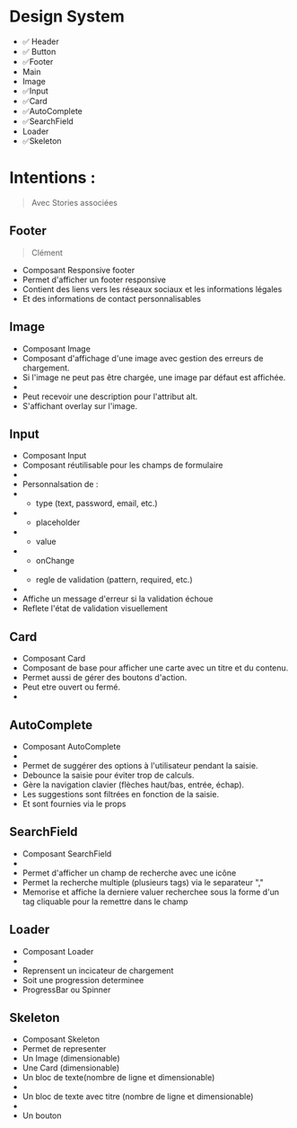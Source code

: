 # Design System

- ✅ Header
- ✅ Button
- ✅Footer
- Main
- Image
- ✅Input
- ✅Card
- ✅AutoComplete
- ✅SearchField
- Loader
- ✅Skeleton

# Intentions :

> Avec Stories associées

## Footer

> Clément

- Composant Responsive footer
- Permet d'afficher un footer responsive
- Contient des liens vers les réseaux sociaux et les informations légales
- Et des informations de contact personnalisables

## Image

- Composant Image
- Composant d'affichage d'une image avec gestion des erreurs de chargement.
- Si l'image ne peut pas être chargée, une image par défaut est affichée.
-
- Peut recevoir une description pour l'attribut alt.
- S'affichant overlay sur l'image.

## Input

- Composant Input
- Composant réutilisable pour les champs de formulaire
-
- Personnalsation de :
- - type (text, password, email, etc.)
- - placeholder
- - value
- - onChange
- - regle de validation (pattern, required, etc.)
-
- Affiche un message d'erreur si la validation échoue
- Reflete l'état de validation visuellement

## Card

- Composant Card
- Composant de base pour afficher une carte avec un titre et du contenu.
- Permet aussi de gérer des boutons d'action.
- Peut etre ouvert ou fermé.
-

## AutoComplete

- Composant AutoComplete
-
- Permet de suggérer des options à l'utilisateur pendant la saisie.
- Debounce la saisie pour éviter trop de calculs.
- Gère la navigation clavier (flèches haut/bas, entrée, échap).
- Les suggestions sont filtrées en fonction de la saisie.
- Et sont fournies via le props

## SearchField

- Composant SearchField
-
- Permet d'afficher un champ de recherche avec une icône
- Permet la recherche multiple (plusieurs tags) via le separateur ","
- Memorise et affiche la derniere valuer recherchee sous la forme d'un tag cliquable pour la remettre dans le champ

## Loader

- Composant Loader
-
- Reprensent un incicateur de chargement
- Soit une progression determinee
- ProgressBar ou Spinner

## Skeleton

- Composant Skeleton
- Permet de representer
- Un Image (dimensionable)
- Une Card (dimensionable)
- Un bloc de texte(nombre de ligne et dimensionable)
-
- Un bloc de texte avec titre (nombre de ligne et dimensionable)
-
- Un bouton
